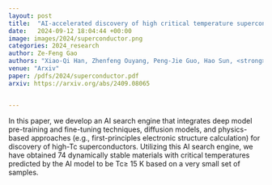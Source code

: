 ```yaml
---
layout: post
title:  "AI-accelerated discovery of high critical temperature superconductors"
date:   2024-09-12 18:04:44 +00:00
image: images/2024/superconductor.png
categories: 2024_research
author: Ze-Feng Gao
authors: "Xiao-Qi Han, Zhenfeng Ouyang, Peng-Jie Guo, Hao Sun, <strong>Ze-Feng Gao</strong>, Zhong-Yi Lu"
venue: "Arxiv"
paper: /pdfs/2024/superconductor.pdf
arxiv: https://arxiv.org/abs/2409.08065


---
```

In this paper, we develop an AI search engine that integrates deep model pre-training and fine-tuning techniques, diffusion models, and physics-based approaches (e.g., first-principles electronic structure calculation) for discovery of high-Tc superconductors. Utilizing this AI search engine, we have obtained 74 dynamically stable materials with critical temperatures predicted by the AI model to be Tc≥ 15 K based on a very small set of samples.